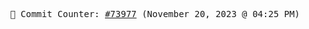 <p align="center">
    <samp>
        📮 Commit Counter: <a href="https://github.com/Javascript-void0/Javascript-void0/commits/main">#73977</a> (November 20, 2023 @ 04:25 PM)
    </samp>
</p>